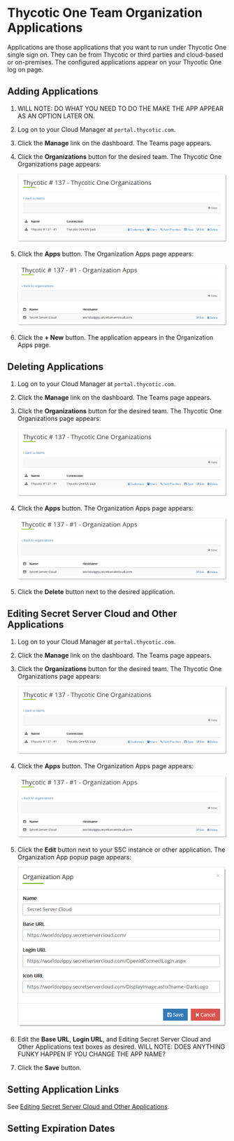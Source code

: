 [title]: # "Thycotic One Team Organization Applications"
[tags]: # "Thycotic One, Cloud Manager, Organizations, Applications"
[priority]: # "1000"

# Thycotic One Team Organization Applications

Applications are those applications that you want to run under Thycotic One single sign on. They can be from Thycotic or third parties and cloud-based or on-premises. The configured applications appear on your Thycotic One log on page.

## Adding Applications

1. WILL NOTE: DO WHAT YOU NEED TO DO THE MAKE THE APP APPEAR AS AN OPTION LATER ON.

1. Log on to your Cloud Manager at `portal.thycotic.com`.

1. Click the **Manage** link on the dashboard. The Teams page appears.

1. Click the **Organizations** button for the desired team. The Thycotic One Organizations page appears:

   ![image-20200824110541823](images/image-20200824110541823.png)

1. Click the **Apps** button. The Organization Apps page appears:

   ![image-20200824110704433](images/image-20200824110704433.png)

1. Click the **+ New** button. The application appears in the Organization Apps page.

## Deleting Applications

1. Log on to your Cloud Manager at `portal.thycotic.com`.

1. Click the **Manage** link on the dashboard. The Teams page appears.

1. Click the **Organizations** button for the desired team. The Thycotic One Organizations page appears:

   ![image-20200824110541823](images/image-20200824110541823.png)

1. Click the **Apps** button. The Organization Apps page appears:

   ![image-20200824110704433](images/image-20200824110704433.png)

1. Click the **Delete** button next to the desired application.

## Editing Secret Server Cloud and Other Applications

1. Log on to your Cloud Manager at `portal.thycotic.com`.

1. Click the **Manage** link on the dashboard. The Teams page appears.

1. Click the **Organizations** button for the desired team. The Thycotic One Organizations page appears:

   ![image-20200824110541823](images/image-20200824110541823.png)

1. Click the **Apps** button. The Organization Apps page appears:

   ![image-20200824110704433](images/image-20200824110704433.png)

1. Click the **Edit** button next to your SSC instance or other application. The Organization App popup page appears:

   ![image-20200824111005159](images/image-20200824111005159.png)

1. Edit the **Base URL**, **Login URL**, and Editing Secret Server Cloud and Other Applications text boxes as desired. WILL NOTE: DOES ANYTHING FUNKY HAPPEN IF YOU CHANGE THE APP NAME?

1. Click the **Save** button.

## Setting Application Links

See [Editing Secret Server Cloud and Other Applications](#editing-secret-server-cloud-and-other-applications).

## Setting Expiration Dates

